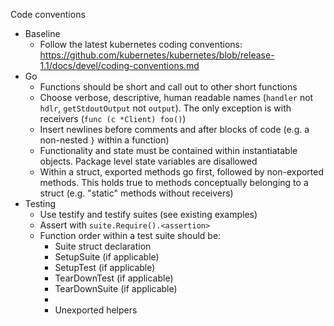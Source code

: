 Code conventions
  - Baseline
    - Follow the latest kubernetes coding conventions: https://github.com/kubernetes/kubernetes/blob/release-1.1/docs/devel/coding-conventions.md
  - Go
    - Functions should be short and call out to other short functions
    - Choose verbose, descriptive, human readable names (`handler` not `hdlr`, `getStdoutOutput` not `output`). The only exception is with receivers (`func (c *Client) foo()`)
    - Insert newlines before comments and after blocks of code (e.g. a non-nested `}` within a function)
    - Functionality and state must be contained within instantiatable objects. Package level state variables are disallowed
    - Within a struct, exported methods go first, followed by non-exported methods. This holds true to methods conceptually belonging to a struct (e.g. "static" methods without receivers)
  - Testing
    - Use testify and testify suites (see existing examples)
    - Assert with `suite.Require().<assertion>`
    - Function order within a test suite should be:
      - Suite struct declaration
      - SetupSuite (if applicable)
      - SetupTest (if applicable)
      - TearDownTest (if applicable)
      - TearDownSuite (if applicable)
      - <Tests>
      - Unexported helpers

